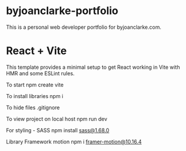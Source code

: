 # byjoanclarke-portfolio

This is a personal web developer portfolio for byjoanclarke.com.

# React + Vite

This template provides a minimal setup to get React working in Vite with HMR and some ESLint rules.

To start
npm create vite

To install libraries
npm i

To hide files
.gitignore

To view project on local host
npm run dev

For styling - SASS
npm install sass@1.68.0

Library Framework motion
npm i framer-motion@10.16.4
